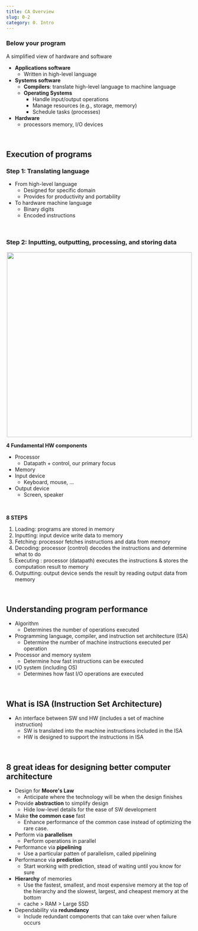```yaml
---
title: CA Overview
slug: 0-2
category: 0. Intro
---
```

### Below your program
A simplified view of hardware and software
- **Applications software**
    - Written in high-level language
- **Systems software**
    - **Compilers**: translate high-level language to machine language
    - **Operating Systems**
        - Handle input/output operations
        - Manage resources (e.g., storage, memory)
        - Schedule tasks (processes)
- **Hardware**
    - processors memory, I/O devices
</br>


## Execution of programs
### Step 1: Translating language
- From high-level language
    - Designed for specific domain
    - Provides for productivity and portability
- To hardware machine language
    - Binary digits
    - Encoded instructions
</br>

### Step 2: Inputting, outputting, processing, and storing data 
<center>
<img src="/computer-architecture/0-2/01.jpg"  width="500">
</center>

**4 Fundamental HW components**
- Processor
    - Datapath + control, our primary focus
- Memory
- Input device
    - Keyboard, mouse, ...
- Output device
    - Screen, speaker
</br>

**8 STEPS**
1) Loading: programs are stored in memory
2) Inputting: input device write data to memory
3) Fetching: processor fetches instructions and data from memory
4) Decoding: processor (control) decodes the instructions and determine what to do
5) Executing : processor (datapath) executes the instructions & stores the computation result to memory
6) Outputting: output device sends the result by reading output data from memory
</br>

## Understanding program performance
- Algorithm 
    - Determines the number of operations executed
- Programming language, compiler, and instruction set architecture (ISA)
    - Determine the number of machine instructions executed per operation
- Processor and memory system
    - Determine how fast instructions can be executed
- I/O system (including OS)
    - Determines how fast I/O operations are executed
</br>

## What is ISA (Instruction Set Architecture)
- An interface between SW snd HW (includes a set of machine instruction)
    - SW is translated into the machine instructions included in the ISA
    - HW is designed to support the instructions in ISA
</br>

## 8 great ideas for designing better computer architecture
- Design for **Moore's Law**
    - Anticipate where the technology will be when the design finishes
- Provide **abstraction** to simplify design
    - Hide low-level details for the ease of SW development
- Make **the common case** fast
    - Enhance performance of the common case instead of optimizing the rare case.
- Perform via **parallelism**
    - Perform operations in parallel
- Performance via **pipelining**
    - Use a particular patten of parallelism, called pipelining
- Performance via **prediction**
    - Start working with prediction, stead of waiting until you know for sure
- **Hierarchy** of memories
    - Use the fastest, smallest, and most expensive memory at the top of the hierarchy and the slowest, largest, and cheapest memory at the bottom
    - cache > RAM > Large SSD 
- Dependability via **redundancy**
    - Include redundant components that can take over when failure occurs
